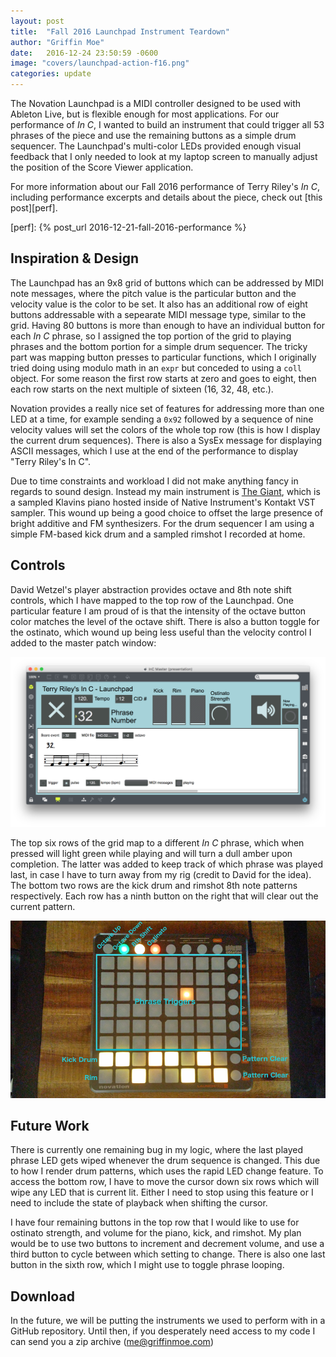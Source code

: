 ```yaml
---
layout: post
title:  "Fall 2016 Launchpad Instrument Teardown"
author: "Griffin Moe"
date:   2016-12-24 23:50:59 -0600
image: "covers/launchpad-action-f16.png"
categories: update
---
```


The Novation Launchpad is a MIDI controller designed to be used with Ableton
Live, but is flexible enough for most applications. For our performance of *In
C*, I wanted to build an instrument that could trigger all 53 phrases of the
piece and use the remaining buttons as a simple drum sequencer. The Launchpad's
multi-color LEDs provided enough visual feedback that I only needed to look at
my laptop screen to manually adjust the position of the Score Viewer
application.

For more information about our Fall 2016 performance of Terry Riley's *In C*,
including performance excerpts and details about the piece, check out [this
post][perf].

[perf]: {% post_url 2016-12-21-fall-2016-performance %}

## Inspiration & Design

The Launchpad has an 9x8 grid of buttons which can be addressed by MIDI note
messages, where the pitch value is the particular button and the velocity value
is the color to be set. It also has an additional row of eight buttons
addressable with a sepearate MIDI message type, similar to the grid. Having 80
buttons is more than enough to have an individual button for each *In C*
phrase, so I assigned the top portion of the grid to playing phrases and the
bottom portion for a simple drum sequencer. The tricky part was mapping button
presses to particular functions, which I originally tried doing using modulo
math in an `expr` but conceded to using a `coll` object. For some reason the
first row starts at zero and goes to eight, then each row starts on the next multiple
of sixteen (16, 32, 48, etc.).

Novation provides a really nice set of features for addressing more than one
LED at a time, for example sending a `0x92` followed by a sequence of nine
velocity values will set the colors of the whole top row (this is how I display
the current drum sequences). There is also a SysEx message for displaying ASCII
messages, which I use at the end of the performance to display "Terry Riley's
In C".

Due to time constraints and workload I did not make anything fancy in regards
to sound design. Instead my main instrument is [The Giant][giant], which is a
sampled Klavins piano hosted inside of Native Instrument's Kontakt VST sampler.
This wound up being a good choice to offset the large presence of bright
additive and FM synthesizers. For the drum sequencer I am using a simple
FM-based kick drum and a sampled rimshot I recorded at home.

[giant]: https://www.native-instruments.com/en/products/komplete/keys/the-giant/

## Controls

David Wetzel's player abstraction provides octave and 8th note shift controls,
which I have mapped to the top row of the Launchpad. One particular feature I
am proud of is that the intensity of the octave button color matches the level
of the octave shift. There is also a button toggle for the ostinato, which wound
up being less useful than the velocity control I added to the master patch window:

![Launchpad Master Patch](/images/in-c-launchpad-master.png)

The top six rows of the grid map to a different *In C* phrase, which when
pressed will light green while playing and will turn a dull amber upon
completion. The latter was added to keep track of which phrase was played last,
in case I have to turn away from my rig (credit to David for the idea). The bottom
two rows are the kick drum and rimshot 8th note patterns respectively. Each row
has a ninth button on the right that will clear out the current pattern.

![Launchpad Control Legend](/images/launchpad-legend.png)

## Future Work

There is currently one remaining bug in my logic, where the last played phrase
LED gets wiped whenever the drum sequence is changed. This due to how I render
drum patterns, which uses the rapid LED change feature. To access the bottom
row, I have to move the cursor down six rows which will wipe any LED that is
current lit. Either I need to stop using this feature or I need to include the
state of playback when shifting the cursor.

I have four remaining buttons in the top row that I would like to use for
ostinato strength, and volume for the piano, kick, and rimshot. My plan would
be to use two buttons to increment and decrement volume, and use a third button
to cycle between which setting to change. There is also one last button in the
sixth row, which I might use to toggle phrase looping.

## Download

In the future, we will be putting the instruments we used to perform with in
a GitHub repository. Until then, if you desperately need access to my code I can
send you a zip archive ([me@griffinmoe.com](mailto:me@griffinmoe.com))
